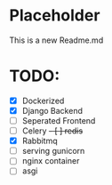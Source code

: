 # Placeholder
This is a new Readme.md
# TODO:
- [x] Dockerized
- [x] Django Backend
- [ ] Seperated Frontend
- [ ] Celery
~~- [ ] redis~~
- [x] Rabbitmq
- [ ] serving gunicorn
- [ ] nginx container
- [ ] asgi
